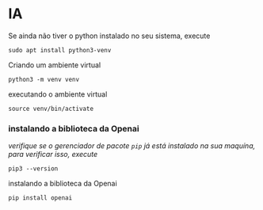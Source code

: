 # IA

Se ainda não tiver o python instalado no seu sistema, execute
```
sudo apt install python3-venv
```
Criando um ambiente virtual
```
python3 -m venv venv
```
executando o ambiente virtual
```
source venv/bin/activate
```
### instalando a biblioteca da Openai 
*verifique se o gerenciador de pacote `pip` já está instalado na sua maquína, para verificar isso, execute*
```
pip3 --version
```
instalando a biblioteca da Openai 
```
pip install openai
```
